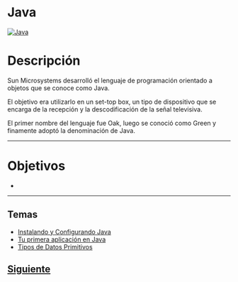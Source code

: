 # **Java**  
[![Java](https://icon-library.net/images/java-icon-png/java-icon-png-2.jpg)]()  

# Descripción  
Sun Microsystems desarrolló el lenguaje de programación orientado a objetos que se conoce como Java. 

El objetivo era utilizarlo en un set-top box, un tipo de dispositivo que se encarga de la recepción y la descodificación de la señal televisiva. 

El primer nombre del lenguaje fue Oak, luego se conoció como Green y finamente adoptó la denominación de Java.

***
# Objetivos  
*


***

## Temas  
* [Instalando y Configurando Java](page0.md)
* [Tu primera aplicación en Java](page1.md)
* [Tipos de Datos Primitivos](page2.md)

## [Siguiente](page0.md)